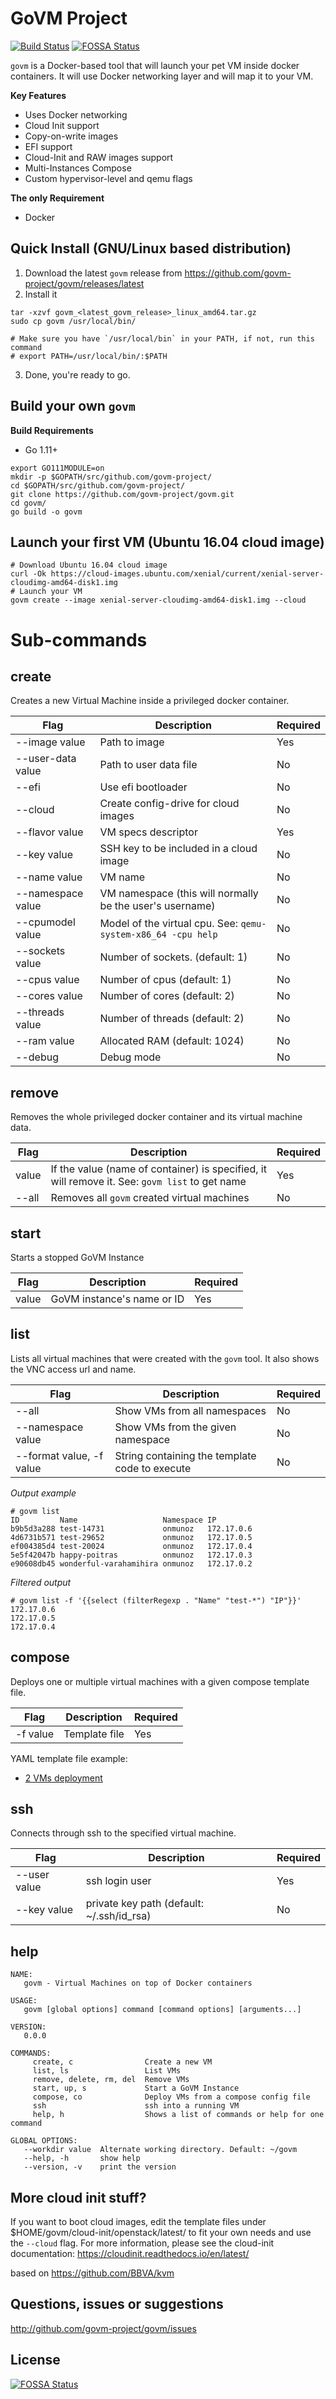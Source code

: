 # GoVM Project
[![Build Status](https://travis-ci.org/govm-project/govm.svg?branch=master)](https://travis-ci.org/govm-project/govm)
[![FOSSA Status](https://app.fossa.io/api/projects/git%2Bgithub.com%2Fgovm-project%2Fgovm.svg?type=shield)](https://app.fossa.io/projects/git%2Bgithub.com%2Fgovm-project%2Fgovm?ref=badge_shield)

``govm`` is a Docker-based tool that will launch your pet VM inside docker containers. It will use Docker networking layer and will map it to your VM.

**Key Features**

- Uses Docker networking
- Cloud Init support
- Copy-on-write images
- EFI support
- Cloud-Init and RAW images support
- Multi-Instances Compose
- Custom hypervisor-level and qemu flags


**The only Requirement**
- Docker


Quick Install (GNU/Linux based distribution)
-------------------------------------------

1. Download the latest `govm` release from https://github.com/govm-project/govm/releases/latest
2. Install it
```
tar -xzvf govm_<latest_govm_release>_linux_amd64.tar.gz
sudo cp govm /usr/local/bin/

# Make sure you have `/usr/local/bin` in your PATH, if not, run this command
# export PATH=/usr/local/bin/:$PATH
```
3. Done, you're ready to go.


Build your own `govm`
--------------------

**Build Requirements**
- Go 1.11+

```
export GO111MODULE=on
mkdir -p $GOPATH/src/github.com/govm-project/
cd $GOPATH/src/github.com/govm-project/
git clone https://github.com/govm-project/govm.git
cd govm/
go build -o govm
```


Launch your first VM (Ubuntu 16.04 cloud image)
-----------------------------------------------
```
# Download Ubuntu 16.04 cloud image
curl -Ok https://cloud-images.ubuntu.com/xenial/current/xenial-server-cloudimg-amd64-disk1.img
# Launch your VM
govm create --image xenial-server-cloudimg-amd64-disk1.img --cloud
```


Sub-commands
============

create
------
Creates a new Virtual Machine inside a privileged docker container.

| Flag              | Description                                                     | Required |
|-------------------|-----------------------------------------------------------------|----------|
| --image value     | Path to image                                                   | Yes      |
| --user-data value | Path to user data file                                          | No       |
| --efi             | Use efi bootloader                                              | No       |
| --cloud           | Create config-drive for cloud images                            | No       |
| --flavor value    | VM specs descriptor                                             | Yes      |
| --key value       | SSH key to be included in a cloud image                         | No       |
| --name value      | VM name                                                         | No       |
| --namespace value | VM namespace (this will normally be the user's username)        | No       |
| --cpumodel value  | Model of the virtual cpu. See: ``qemu-system-x86_64 -cpu help`` | No       |
| --sockets value   | Number of sockets. (default: 1)                                 | No       |
| --cpus value      | Number of cpus (default: 1)                                     | No       |
| --cores value     | Number of cores (default: 2)                                    | No       |
| --threads value   | Number of threads (default: 2)                                  | No       |
| --ram value       | Allocated RAM (default: 1024)                                   | No       |
| --debug           | Debug mode                                                      | No       |

remove
------
Removes the whole privileged docker container and its virtual machine data.

| Flag  | Description                                                                                     | Required |
|-------|-------------------------------------------------------------------------------------------------|----------|
| value | If the value (name of container) is specified, it will remove it. See: ``govm list`` to get name | Yes      |
| --all | Removes all ``govm`` created virtual machines                                                    | No       |

start
-----
Starts a stopped GoVM Instance

| Flag  | Description                 | Required |
|-------|-----------------------------|----------|
| value | GoVM instance's name or ID  | Yes      |

list
----
Lists all virtual machines that were created with the ``govm`` tool. It also shows the VNC access url and name.

| Flag                     | Description                                    | Required |
|--------------------------|------------------------------------------------|----------|
| --all                    | Show VMs from all namespaces                   | No       |
| --namespace value        | Show VMs from the given namespace              | No       |
| --format value, -f value | String containing the template code to execute | No       |

*Output example*
```
# govm list
ID         Name                   Namespace IP
b9b5d3a288 test-14731             onmunoz   172.17.0.6
4d6731b571 test-29652             onmunoz   172.17.0.5
ef004385d4 test-20024             onmunoz   172.17.0.4
5e5f42047b happy-poitras          onmunoz   172.17.0.3
e90608db45 wonderful-varahamihira onmunoz   172.17.0.2
```

*Filtered output*
```
# govm list -f '{{select (filterRegexp . "Name" "test-*") "IP"}}'
172.17.0.6
172.17.0.5
172.17.0.4
```

compose
-------
Deploys one or multiple virtual machines with a given compose template file.

| Flag     | Description   | Required |
|----------|---------------|----------|
| -f value | Template file | Yes      |

YAML template file example:
- [2 VMs deployment](data/compose/example_v1.yml)

ssh
---

Connects through ssh to the specified virtual machine.

| Flag         | Description                               | Required |
|--------------|-------------------------------------------|----------|
| --user value | ssh login user                            | Yes      |
| --key value  | private key path (default: ~/.ssh/id_rsa) | No       |

help
----

```
NAME:
   govm - Virtual Machines on top of Docker containers

USAGE:
   govm [global options] command [command options] [arguments...]

VERSION:
   0.0.0

COMMANDS:
     create, c                Create a new VM
     list, ls                 List VMs
     remove, delete, rm, del  Remove VMs
     start, up, s             Start a GoVM Instance
     compose, co              Deploy VMs from a compose config file
     ssh                      ssh into a running VM
     help, h                  Shows a list of commands or help for one command

GLOBAL OPTIONS:
   --workdir value  Alternate working directory. Default: ~/govm
   --help, -h       show help
   --version, -v    print the version
```

More cloud init stuff?
----------------------

If you want to boot cloud images, edit the template files under $HOME/govm/cloud-init/openstack/latest/ to fit your own needs and use the `--cloud` flag.
For more information, please see the cloud-init documentation: https://cloudinit.readthedocs.io/en/latest/

based on https://github.com/BBVA/kvm

Questions, issues or suggestions
--------------------------------

http://github.com/govm-project/govm/issues


## License
[![FOSSA Status](https://app.fossa.io/api/projects/git%2Bgithub.com%2Fgovm-project%2Fgovm.svg?type=large)](https://app.fossa.io/projects/git%2Bgithub.com%2Fgovm-project%2Fgovm?ref=badge_large)
